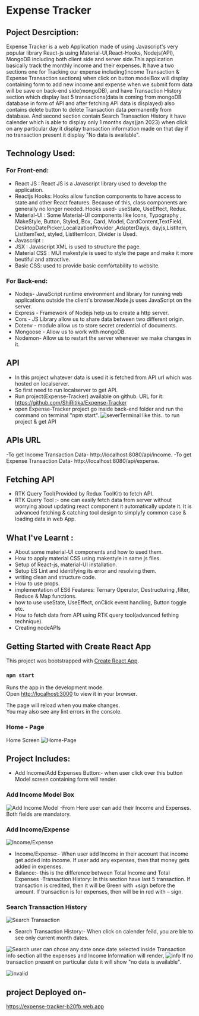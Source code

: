 # Expense Tracker

## Poject Desrciption:

Expense Tracker is a web Application  made of using Javascript's very popular library React-js using Material-UI,React-Hooks, Nodejs(API), MongoDB including both client side and server side.This application basically track the monthly income and their expenses.  It have a two sections one for Tracking our expense including(income Transaction & Expense Transaction sections) when click on button modelBox will display containing form to add new income and expense when we submit form data will be save on back-end side(mongoDB), and have Transaction History section which display last 5 transactions(data is coming from mongoDB database in form of API and after fetching API data is displayed) also contains delete button to delete Transaction data permanently from database. And second section contain Search Transaction History it have calender which is able to display only 1 months days(jan 2023) when click on any particular day it display transaction information made on that day if no transaction present it display "No data is available".

## Technology Used:
### For Front-end:
- React JS : React JS is a Javascript library used to develop the application.
- Reactjs Hooks: Hooks allow function components to have access to state and other React features. Because of this, class components are generally no longer needed.
Hooks used- useState, UseEffect, Redux.
- Material-UI : Some Material-UI components like Icons, Typography , MakeStyle, Button, Styled, Box, Card, Model, CardContent,TextField, DesktopDatePicker,LocalizationProvider ,AdapterDayjs, dayjs,ListItem, ListItemText, styled, ListItemIcon, Divider is Used.
- Javascript :
- JSX : Javascript XML is used to structure the page.
- Material CSS : MUI makestyle is used to style the page and make it more beutiful and attractive.
- Basic CSS: used to provide basic comfortability to website.

### For Back-end:
- Nodejs- JavaScript runtime environment and library for running web applications outside the client's browser.Node.js uses JavaScript on the server.
- Express - Framework of Nodejs help us to create a http server.
- Cors - JS Library allow us to share data between two different origin.
- Dotenv - module allow us to store secret credential of documents.
- Mongoose - Allow us to work with mongoDB.
- Nodemon- Allow us to restart the server whenever we make changes in it. 

## API
- In this project whatever data is used it is fetched from API url which was hosted on localserver.
- So first need to run localserver to get API.
- Run project(Expense-Tracker) available on github. URL for it: https://github.com/ShiRitika/Expense-Tracker
- open Expense-Tracker project go inside back-end folder and run the command on terminal "npm start".
![severTerminal](ReadmeImages/severTerminal.png) like this..
to run project & get API

## APIs URL
-To get Income Transaction Data- http://localhost:8080/api/income.
-To get Expense Transaction Data- http://localhost:8080/api/expense.

## Fetching API
- RTK Query Tool(Provided by Redux ToolKit) to fetch API.
- RTK Query Tool :- one can easily fetch data from server without worrying about updating react component it automatically update it. It is advanced fetching & catching tool design to simplyfy common case & loading data in web App.

## What I've Learnt :
- About some material-UI components and how to used them.
- How to apply material CSS using makestyle in same js files.
- Setup of  React-js, material-UI installation.
- Setup ES Lint and identifying its error and resolving them.
- writing clean and structure code.
- How to use props.
- implementation of ES6 Features: Ternary Operator, Destructuring ,filter, Reduce & Map functions.
- how to use useState, UseEffect, onClick event handling, Button toggle etc.
- How to fetch data from API using RTK query tool(advanced fething technique).
- Creating nodeAPIs

## Getting Started with Create React App

This project was bootstrapped with [Create React App](https://github.com/facebook/create-react-app).


### `npm start`

Runs the app in the development mode.\
Open [http://localhost:3000](http://localhost:3000) to view it in your browser.

The page will reload when you make changes.\
You may also see any lint errors in the console.

### Home - Page

Home Screen
![Home-Page](ReadmeImages/HomePage.png)

## Project Includes:
- Add Income/Add Expenses Button:- when user click over this button Model screen containing form will render.

### Add Income Model Box
![Add Income Model](ReadmeImages/AddIncomeModel.png)
-From Here user can add their Income and Expenses. Both fields are mandatory.

### Add Income/Expense
![Income/Expense](ReadmeImages/Income&Expense.png)
- Income/Expense:- When user add Income in their account that income get added into income. If user add any expenses, then that money gets added in expenses.
- Balance:- this is the difference between Total Income and Total Expenses 
-Transaction History: In this section have last 5 transaction. If transaction is credited, then it will be Green with +sign before the amount. If transaction is for expenses, then will be in red with – sign. 

### Search Transaction History
![Search Transaction](ReadmeImages/SearchHistory.png)
- Search Transaction History:- When click on calender feild, you are ble to see only current month dates. 

![Search](ReadmeImages/search.png)
user can chose any date once date selected inside Transaction Info section  all the expenses and Income Information will render,
![info](ReadmeImages/info.png)
 If no transaction present on particular date it will show "no data is available".

![invalid](ReadmeImages/invalid.png)


## project Deployed on-
https://expense-tracker-b20fb.web.app
